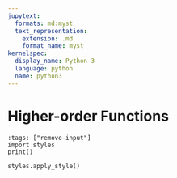 ```yaml
---
jupytext:
  formats: md:myst
  text_representation:
    extension: .md
    format_name: myst
kernelspec:
  display_name: Python 3
  language: python
  name: python3
---
```


# Higher-order Functions

```{code-cell} ipython3
:tags: ["remove-input"]
import styles
print()

styles.apply_style()
```